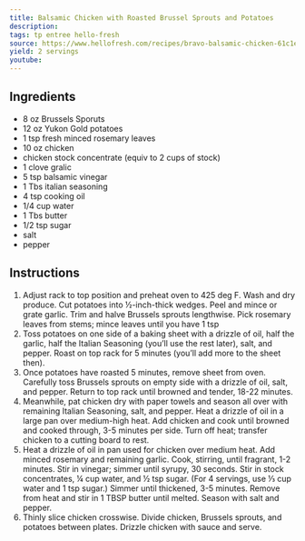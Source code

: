 ```yaml
---
title: Balsamic Chicken with Roasted Brussel Sprouts and Potatoes
description: 
tags: tp entree hello-fresh
source: https://www.hellofresh.com/recipes/bravo-balsamic-chicken-61c1e24b01eb0e4a63194756
yield: 2 servings
youtube:
---
```

## Ingredients
- 8 oz Brussels Sporuts
- 12 oz Yukon Gold potatoes
- 1 tsp fresh minced rosemary leaves
- 10 oz chicken
- chicken stock concentrate (equiv to 2 cups of stock)
- 1 clove gralic
- 5 tsp balsamic vinegar
- 1 Tbs italian seasoning
- 4 tsp cooking oil
- 1/4 cup water
- 1 Tbs butter
- 1/2 tsp sugar
- salt
- pepper

## Instructions
1. Adjust rack to top position and preheat oven to 425 deg F. Wash and dry produce. Cut potatoes into ½-inch-thick wedges. Peel and mince or grate garlic. Trim and halve Brussels sprouts lengthwise. Pick rosemary leaves from stems; mince leaves until you have 1 tsp
2. Toss potatoes on one side of a baking sheet with a drizzle of oil, half the garlic, half the Italian Seasoning (you’ll use the rest later), salt, and pepper. Roast on top rack for 5 minutes (you’ll add more to the sheet then).
3. Once potatoes have roasted 5 minutes, remove sheet from oven. Carefully toss Brussels sprouts on empty side with a drizzle of oil, salt, and pepper. Return to top rack until browned and tender, 18-22 minutes.
4. Meanwhile, pat chicken dry with paper towels and season all over with remaining Italian Seasoning, salt, and pepper. Heat a drizzle of oil in a large pan over medium-high heat. Add chicken and cook until browned and cooked through, 3-5 minutes per side. Turn off heat; transfer chicken to a cutting board to rest.
5. Heat a drizzle of oil in pan used for chicken over medium heat. Add minced rosemary and remaining garlic. Cook, stirring, until fragrant, 1-2 minutes. Stir in vinegar; simmer until syrupy, 30 seconds. Stir in stock concentrates, ¼ cup water, and ½ tsp sugar. (For 4 servings, use ⅓ cup water and 1 tsp sugar.) Simmer until thickened, 3-5 minutes. Remove from heat and stir in 1 TBSP butter until melted. Season with salt and pepper.
6. Thinly slice chicken crosswise. Divide chicken, Brussels sprouts, and potatoes between plates. Drizzle chicken with sauce and serve.
